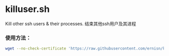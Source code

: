 # killuser.sh
Kill other ssh users &amp; their processes. 结束其他ssh用户及其进程

### 使用方法：

```bash
wget --no-check-certificate 'https://raw.githubusercontent.com/ernisn/killuser.sh/master/killuser.sh' && bash killuser.sh
```
